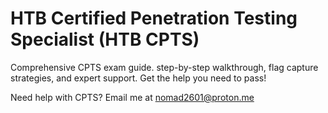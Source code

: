 # HTB Certified Penetration Testing Specialist (HTB CPTS)
Comprehensive CPTS exam guide. step-by-step walkthrough, flag capture strategies, and expert support. Get the help you need to pass!

Need help with CPTS? Email me at nomad2601@proton.me

